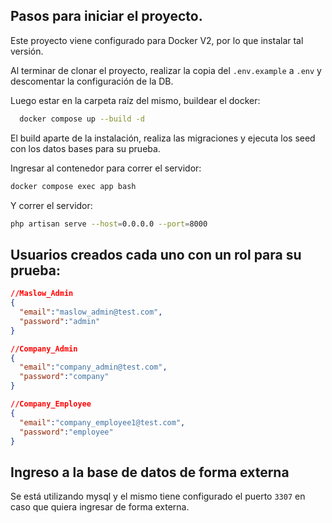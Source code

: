 ## Pasos para iniciar el proyecto.

Este proyecto viene configurado para Docker V2, por lo que instalar tal versión.

Al terminar de clonar el proyecto, realizar la copia del `.env.example` a `.env` y descomentar la configuración de la DB.

Luego estar en la carpeta raíz del mismo, buildear el docker:

```sh
  docker compose up --build -d
```

El build aparte de la instalación, realiza las migraciones y ejecuta los seed con los datos bases para su prueba.

Ingresar al contenedor para correr el servidor:

```sh
docker compose exec app bash
```

Y correr el servidor:

```sh
php artisan serve --host=0.0.0.0 --port=8000 
```

## Usuarios creados cada uno con un rol para su prueba:

```json
//Maslow_Admin
{
  "email":"maslow_admin@test.com",
  "password":"admin"
}

//Company_Admin
{
  "email":"company_admin@test.com",
  "password":"company"
}

//Company_Employee
{
  "email":"company_employee1@test.com",
  "password":"employee"
}
```


## Ingreso a la base de datos de forma externa

Se está utilizando mysql y el mismo tiene configurado el puerto `3307` en caso que quiera ingresar de forma externa.

